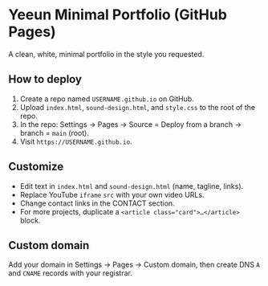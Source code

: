 
# Yeeun Minimal Portfolio (GitHub Pages)

A clean, white, minimal portfolio in the style you requested.

## How to deploy

1) Create a repo named `USERNAME.github.io` on GitHub.
2) Upload `index.html`, `sound-design.html`, and `style.css` to the root of the repo.
3) In the repo: Settings → Pages → Source = Deploy from a branch → branch = `main` (root).
4) Visit `https://USERNAME.github.io`.

## Customize

- Edit text in `index.html` and `sound-design.html` (name, tagline, links).
- Replace YouTube `iframe` `src` with your own video URLs.
- Change contact links in the CONTACT section.
- For more projects, duplicate a `<article class="card">…</article>` block.

## Custom domain

Add your domain in Settings → Pages → Custom domain, then create DNS `A` and `CNAME` records with your registrar.
